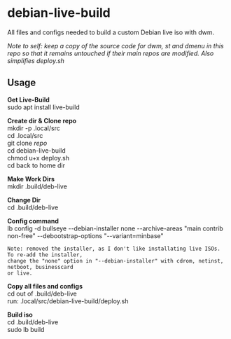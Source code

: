 # debian-live-build

All files and configs needed to build a custom Debian live iso with dwm.

_Note to self: keep a copy of the source code for dwm, st and dmenu in this repo so that it remains untouched if their main repos are modified. Also simplifies deploy.sh_

## Usage

**Get Live-Build**  
sudo apt install live-build  

**Create dir & Clone repo**  
mkdir -p .local/src  
cd .local/src  
git clone _repo_  
cd debian-live-build  
chmod u+x deploy.sh  
cd back to home dir  

**Make Work Dirs**  
mkdir .build/deb-live  

**Change Dir**  
cd .build/deb-live  

**Config command**  
lb config -d bullseye --debian-installer none --archive-areas "main contrib non-free" --debootstrap-options "--variant=minbase"  

```
Note: removed the installer, as I don't like installating live ISOs. To re-add the installer,  
change the "none" option in "--debian-installer" with cdrom, netinst, netboot, businesscard  
or live.
```

**Copy all files and configs**  
cd out of .build/deb-live  
run: .local/src/debian-live-build/deploy.sh  

**Build iso**  
cd .build/deb-live  
sudo lb build  


